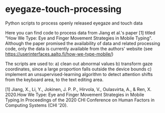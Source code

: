 # eyegaze-touch-processing
Python scripts to process openly released eyegaze and touch data 

Here you can find code to process data from Jiang et al.'s paper [1] titled "How We Type: Eye and Finger Movement Strategies in Mobile Typing". Although the paper promised the availability of data and related processing code, only the data is currently available from the authors' website (see https://userinterfaces.aalto.fi/how-we-type-mobile/)

The scripts are used to:
a) clean out abnormal values
b) transform gaze coordinates, since a large proportion falls outside the device bounds
c) implement an unsupervised-learning algorithm to detect attention shifts from the keyboard area, to the text editing area.


[1] Jiang, X., Li, Y., Jokinen, J. P. P., Hirvola, V., Oulasvirta, A., & Ren, X. 2020.How We Type: Eye and Finger Movement Strategies in Mobile Typing.In Proceedings of the 2020 CHI Conference on Human Factors in Computing Systems (CHI ’20).
